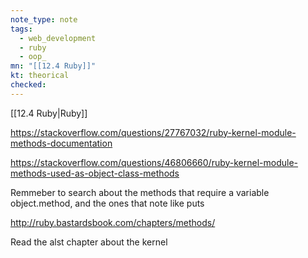 ```yaml
---
note_type: note
tags:
  - web_development
  - ruby
  - oop_
mn: "[[12.4 Ruby]]"
kt: theorical
checked: 
---
```

[[12.4 Ruby|Ruby]]


https://stackoverflow.com/questions/27767032/ruby-kernel-module-methods-documentation

https://stackoverflow.com/questions/46806660/ruby-kernel-module-methods-used-as-object-class-methods

Remmeber to search about the methods that require a variable object.method, and the ones that note like puts

http://ruby.bastardsbook.com/chapters/methods/

Read the alst chapter about the kernel